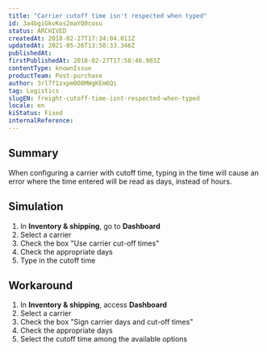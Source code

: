 ```yaml
---
title: "Carrier cutoff time isn't respected when typed"
id: 3a4bgiGkvKos2maYQ0cosu
status: ARCHIVED
createdAt: 2018-02-27T17:34:04.011Z
updatedAt: 2021-05-26T13:50:33.346Z
publishedAt: 
firstPublishedAt: 2018-02-27T17:58:46.903Z
contentType: knownIssue
productTeam: Post-purchase
author: 3rl7f1zxpm0O8MWgKEm6Qi
tag: Logistics
slugEN: freight-cutoff-time-isnt-respected-when-typed
locale: en
kiStatus: Fixed
internalReference: 
---
```


## Summary

When configuring a carrier with cutoff time, typing in the time will cause an error where the time entered will be read as days, instead of hours.

## Simulation


1. In __Inventory & shipping__, go to __Dashboard__
2. Select a carrier
3. Check the box "Use carrier cut-off times"
4. Check the appropriate days
5. Type in the cutoff time


## Workaround

1. In __Inventory & shipping__, access __Dashboard__
2. Select a carrier
3. Check the box "Sign carrier days and cut-off times"
4. Check the appropriate days
5. Select the cutoff time among the available options

